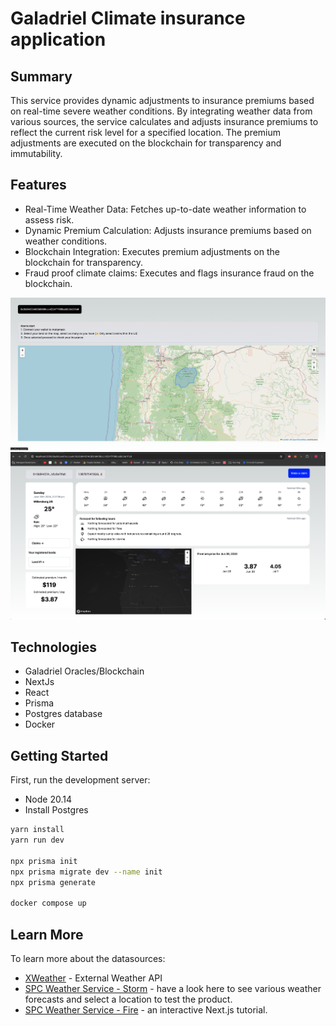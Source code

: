 # Galadriel Climate insurance application

## Summary

This service provides dynamic adjustments to insurance premiums based on real-time severe weather conditions. By integrating weather data from various sources, the service calculates and adjusts insurance premiums to reflect the current risk level for a specified location. The premium adjustments are executed on the blockchain for transparency and immutability.

## Features

- Real-Time Weather Data: Fetches up-to-date weather information to assess risk.
- Dynamic Premium Calculation: Adjusts insurance premiums based on weather conditions.
- Blockchain Integration: Executes premium adjustments on the blockchain for transparency.
- Fraud proof climate claims: Executes and flags insurance fraud on the blockchain.

![home](public/assets/page1.png)
![dashboard](public/assets/page2.png)

## Technologies

- Galadriel Oracles/Blockchain
- NextJs
- React
- Prisma
- Postgres database
- Docker

## Getting Started

First, run the development server:

- Node 20.14
- Install Postgres

```bash
yarn install
yarn run dev

npx prisma init
npx prisma migrate dev --name init
npx prisma generate

docker compose up
```

## Learn More

To learn more about the datasources:

- [XWeather](https://www.xweather.com/docs/weather-api/endpoints/stormcells-summary) - External Weather API
- [SPC Weather Service - Storm](https://www.spc.noaa.gov/products/outlook/) - have a look here to see various weather forecasts and select a location to test the product.
- [SPC Weather Service - Fire](https://www.spc.noaa.gov/products/fire_wx/) - an interactive Next.js tutorial.
